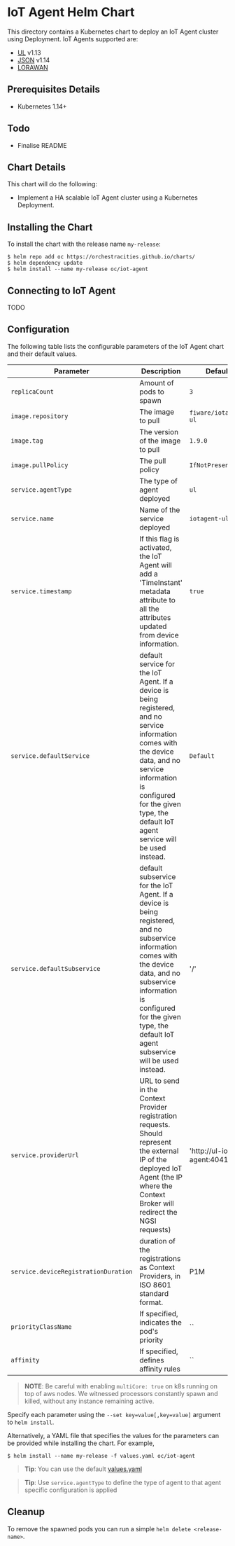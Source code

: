 # IoT Agent Helm Chart

This directory contains a Kubernetes chart to deploy an IoT Agent cluster using
Deployment. IoT Agents supported are:

* [UL](https://github.com/telefonicaid/iotagent-ul) v1.13
* [JSON](https://github.com/telefonicaid/iotagent-json) v1.14
* [LORAWAN](https://github.com/Atos-Research-and-Innovation/IoTagent-LoRaWAN)

## Prerequisites Details
* Kubernetes 1.14+

## Todo
* Finalise README

## Chart Details
This chart will do the following:

* Implement a HA scalable IoT Agent cluster using a Kubernetes Deployment.

## Installing the Chart

To install the chart with the release name `my-release`:

```console
$ helm repo add oc https://orchestracities.github.io/charts/
$ helm dependency update
$ helm install --name my-release oc/iot-agent
```

## Connecting to IoT Agent

TODO

## Configuration

The following table lists the configurable parameters of the IoT Agent
chart and their default values.

|       Parameter                   |           Description                       |                         Default                     |
|-----------------------------------|---------------------------------------------|-----------------------------------------------------|
| `replicaCount`                    | Amount of pods to spawn                     | `3`                                                 |
| `image.repository`                | The image to pull                           | `fiware/iotagent-ul`                                      |
| `image.tag`                       | The version of the image to pull            | `1.9.0`                                             |
| `image.pullPolicy`                | The pull policy                             | `IfNotPresent`                                      |
| `service.agentType`               | The type of agent deployed | `ul`                                                |
| `service.name`                    | Name of the service deployed | `iotagent-ul`                                                |
| `service.timestamp`               | If this flag is activated, the IoT Agent will add a 'TimeInstant' metadata attribute to all the attributes updated from device information. | `true`
| `service.defaultService`          | default service for the IoT Agent. If a device is being registered, and no service information comes with the device data, and no service information is configured for the given type, the default IoT agent service will be used instead. | `Default` |
| `service.defaultSubservice`       | default subservice for the IoT Agent. If a device is being registered, and no subservice information comes with the device data, and no subservice information is configured for the given type, the default IoT agent subservice will be used instead. | '/' |
| `service.providerUrl`             | URL to send in the Context Provider registration requests. Should represent the external IP of the deployed IoT Agent (the IP where the Context Broker will redirect the NGSI requests) | 'http://ul-iot-agent:4041' |
| `service.deviceRegistrationDuration`          | duration of the registrations as Context Providers, in ISO 8601 standard format. | P1M |
| `priorityClassName`               | If specified, indicates the pod's priority  | ``                                                  |
| `affinity`               | If specified, defines affinity rules  | ``                                                  |

> **NOTE**: Be careful with enabling `multiCore: true` on k8s running on top of aws nodes.
We witnessed processors constantly spawn and killed, without any instance 
remaining active.

Specify each parameter using the `--set key=value[,key=value]` argument to `helm install`.

Alternatively, a YAML file that specifies the values for the parameters can be provided while installing the chart. For example,

```console
$ helm install --name my-release -f values.yaml oc/iot-agent
```

> **Tip**: You can use the default [values.yaml](values.yaml)

> **Tip**: Use `service.agentType` to define the type of agent to that 
agent specific configuration is applied

## Cleanup

To remove the spawned pods you can run a simple `helm delete <release-name>`.
